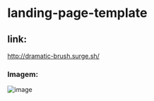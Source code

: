 # landing-page-template
## link: 
http://dramatic-brush.surge.sh/

### Imagem:

![image](https://user-images.githubusercontent.com/69652623/174404005-8529d6ff-0848-438c-9769-a1ca3d50bc83.png)

